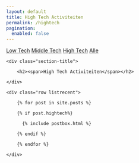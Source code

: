 ```yaml
---
layout: default
title: High Tech Activiteiten
permalink: /hightech
pagination: 
  enabled: false
---
```

<!-- Tech Selector
================================================== -->
<div class="filterbutton">
  <a href="{{ site.baseurl }}/lowtech"
    >Low Tech</a>
  <a href="{{ site.baseurl }}/midtech"
    >Middle Tech</a>
  <a class="btnactive" href="{{ site.baseurl }}/hightech"
    >High Tech</a>
  <a href="{{ site.baseurl }}/">Alle</a>
</div>


<!-- Posts Index
================================================== -->
<section class="recent-posts">

    <div class="section-title">

        <h2><span>High Tech Activiteiten</span></h2>

    </div>

    <div class="row listrecent">

        {% for post in site.posts %}
        
        {% if post.hightech%}

          {% include postbox.html %}
          
        {% endif %}

        {% endfor %}

    </div>

</section>


